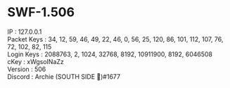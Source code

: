 # SWF-1.506
IP : 127.0.0.1<br>
Packet Keys : 34, 12, 59, 46, 49, 22, 46, 0, 56, 25, 120, 86, 101, 112, 107, 76, 72, 102, 82, 115<br>
Login Keys : 2088763, 2, 1024, 32768, 8192, 10911900, 8192, 6046508<br>
cKey : xWgsoINaZz<br>
Version : 506<br>
Discord : Archie (SOUTH SIDE 🐍)#1677<br>
